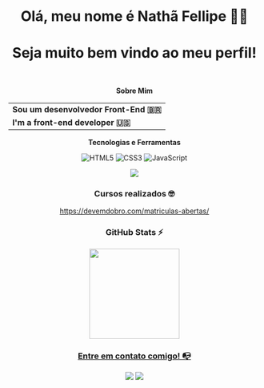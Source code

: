 
 <h1 align="center">Olá, meu nome é Nathã Fellipe 👋😀</h1>
<h1 align="center">Seja muito bem vindo ao meu perfil!  </h1> 

<div align="center" style="display: inline_block"><br>

__Sobre Mim__

|                                    |
|----------------------------------- |
|**Sou um desenvolvedor Front-End  🇧🇷**|
|**I'm a front-end developer       🇺🇸**|

**Tecnologias e Ferramentas**

<!-- (Aqui você pode adicionar tecnologias que aprendeu no curso, já listamos algumas delas, e outras que já domina)) -->

![HTML5](https://img.shields.io/badge/html5-%23E34F26.svg?style=for-the-badge&logo=html5&logoColor=white)
![CSS3](https://img.shields.io/badge/css3-%231572B6.svg?style=for-the-badge&logo=css3&logoColor=white)
![JavaScript](https://img.shields.io/badge/javascript-%23323330.svg?style=for-the-badge&logo=javascript&logoColor=%23F7DF1E)

<div align=center>
 <img src=https://github.com/natha-fell/natha-fell/assets/157435228/86876bd3-7a3f-464f-b6d4-b4269c75bdc2/>
</div>

### Cursos realizados 🤓

<!-- (Aqui você pode adicionar cursos que você já fez) -->

https://devemdobro.com/matriculas-abertas/

<!--
Substitua o usuário lbguilherme pelo seu usuário no GitHub.
-->

### GitHub Stats ⚡
<a href="https://github.com/natha-fell">
<img height="180em" src="https://github-readme-stats.vercel.app/api/top-langs/?username=natha-fell&layout=compact&langs_count=7&theme=dracula"/>

### Entre em contato comigo! 📭
<div>
<a href="www.linkedin.com/in/nathã-fellipe-a428b2277" target="_blank"><img src="https://img.shields.io/badge/-LinkedIn-%230077B5?style=for-the-badge&logo=linkedin&logoColor=white" target="_blank"></a>   
<a href = "mailto:nathafguartieri70@gmail.com"><img src="https://img.shields.io/badge/-Gmail-%23333?style=for-the-badge&logo=gmail&logoColor=white" target="_blank"></a>
</div>
